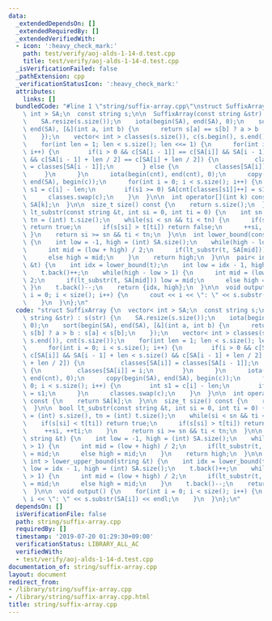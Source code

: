 ```yaml
---
data:
  _extendedDependsOn: []
  _extendedRequiredBy: []
  _extendedVerifiedWith:
  - icon: ':heavy_check_mark:'
    path: test/verify/aoj-alds-1-14-d.test.cpp
    title: test/verify/aoj-alds-1-14-d.test.cpp
  _isVerificationFailed: false
  _pathExtension: cpp
  _verificationStatusIcon: ':heavy_check_mark:'
  attributes:
    links: []
  bundledCode: "#line 1 \"string/suffix-array.cpp\"\nstruct SuffixArray {\n  vector<\
    \ int > SA;\n  const string s;\n\n  SuffixArray(const string &str) : s(str) {\n\
    \    SA.resize(s.size());\n    iota(begin(SA), end(SA), 0);\n    sort(begin(SA),\
    \ end(SA), [&](int a, int b) {\n      return s[a] == s[b] ? a > b : s[a] < s[b];\n\
    \    });\n    vector< int > classes(s.size()), c(s.begin(), s.end()), cnt(s.size());\n\
    \    for(int len = 1; len < s.size(); len <<= 1) {\n      for(int i = 0; i < s.size();\
    \ i++) {\n        if(i > 0 && c[SA[i - 1]] == c[SA[i]] && SA[i - 1] + len < s.size()\
    \ && c[SA[i - 1] + len / 2] == c[SA[i] + len / 2]) {\n          classes[SA[i]]\
    \ = classes[SA[i - 1]];\n        } else {\n          classes[SA[i]] = i;\n   \
    \     }\n      }\n      iota(begin(cnt), end(cnt), 0);\n      copy(begin(SA),\
    \ end(SA), begin(c));\n      for(int i = 0; i < s.size(); i++) {\n        int\
    \ s1 = c[i] - len;\n        if(s1 >= 0) SA[cnt[classes[s1]]++] = s1;\n      }\n\
    \      classes.swap(c);\n    }\n  }\n\n  int operator[](int k) const {\n    return\
    \ SA[k];\n  }\n\n  size_t size() const {\n    return s.size();\n  }\n\n  bool\
    \ lt_substr(const string &t, int si = 0, int ti = 0) {\n    int sn = (int) s.size(),\
    \ tn = (int) t.size();\n    while(si < sn && ti < tn) {\n      if(s[si] < t[ti])\
    \ return true;\n      if(s[si] > t[ti]) return false;\n      ++si, ++ti;\n   \
    \ }\n    return si >= sn && ti < tn;\n  }\n\n  int lower_bound(const string &t)\
    \ {\n    int low = -1, high = (int) SA.size();\n    while(high - low > 1) {\n\
    \      int mid = (low + high) / 2;\n      if(lt_substr(t, SA[mid])) low = mid;\n\
    \      else high = mid;\n    }\n    return high;\n  }\n\n  pair< int, int > lower_upper_bound(string\
    \ &t) {\n    int idx = lower_bound(t);\n    int low = idx - 1, high = (int) SA.size();\n\
    \    t.back()++;\n    while(high - low > 1) {\n      int mid = (low + high) /\
    \ 2;\n      if(lt_substr(t, SA[mid])) low = mid;\n      else high = mid;\n   \
    \ }\n    t.back()--;\n    return {idx, high};\n  }\n\n  void output() {\n    for(int\
    \ i = 0; i < size(); i++) {\n      cout << i << \": \" << s.substr(SA[i]) << endl;\n\
    \    }\n  }\n};\n"
  code: "struct SuffixArray {\n  vector< int > SA;\n  const string s;\n\n  SuffixArray(const\
    \ string &str) : s(str) {\n    SA.resize(s.size());\n    iota(begin(SA), end(SA),\
    \ 0);\n    sort(begin(SA), end(SA), [&](int a, int b) {\n      return s[a] ==\
    \ s[b] ? a > b : s[a] < s[b];\n    });\n    vector< int > classes(s.size()), c(s.begin(),\
    \ s.end()), cnt(s.size());\n    for(int len = 1; len < s.size(); len <<= 1) {\n\
    \      for(int i = 0; i < s.size(); i++) {\n        if(i > 0 && c[SA[i - 1]] ==\
    \ c[SA[i]] && SA[i - 1] + len < s.size() && c[SA[i - 1] + len / 2] == c[SA[i]\
    \ + len / 2]) {\n          classes[SA[i]] = classes[SA[i - 1]];\n        } else\
    \ {\n          classes[SA[i]] = i;\n        }\n      }\n      iota(begin(cnt),\
    \ end(cnt), 0);\n      copy(begin(SA), end(SA), begin(c));\n      for(int i =\
    \ 0; i < s.size(); i++) {\n        int s1 = c[i] - len;\n        if(s1 >= 0) SA[cnt[classes[s1]]++]\
    \ = s1;\n      }\n      classes.swap(c);\n    }\n  }\n\n  int operator[](int k)\
    \ const {\n    return SA[k];\n  }\n\n  size_t size() const {\n    return s.size();\n\
    \  }\n\n  bool lt_substr(const string &t, int si = 0, int ti = 0) {\n    int sn\
    \ = (int) s.size(), tn = (int) t.size();\n    while(si < sn && ti < tn) {\n  \
    \    if(s[si] < t[ti]) return true;\n      if(s[si] > t[ti]) return false;\n \
    \     ++si, ++ti;\n    }\n    return si >= sn && ti < tn;\n  }\n\n  int lower_bound(const\
    \ string &t) {\n    int low = -1, high = (int) SA.size();\n    while(high - low\
    \ > 1) {\n      int mid = (low + high) / 2;\n      if(lt_substr(t, SA[mid])) low\
    \ = mid;\n      else high = mid;\n    }\n    return high;\n  }\n\n  pair< int,\
    \ int > lower_upper_bound(string &t) {\n    int idx = lower_bound(t);\n    int\
    \ low = idx - 1, high = (int) SA.size();\n    t.back()++;\n    while(high - low\
    \ > 1) {\n      int mid = (low + high) / 2;\n      if(lt_substr(t, SA[mid])) low\
    \ = mid;\n      else high = mid;\n    }\n    t.back()--;\n    return {idx, high};\n\
    \  }\n\n  void output() {\n    for(int i = 0; i < size(); i++) {\n      cout <<\
    \ i << \": \" << s.substr(SA[i]) << endl;\n    }\n  }\n};\n"
  dependsOn: []
  isVerificationFile: false
  path: string/suffix-array.cpp
  requiredBy: []
  timestamp: '2019-07-20 01:29:30+09:00'
  verificationStatus: LIBRARY_ALL_AC
  verifiedWith:
  - test/verify/aoj-alds-1-14-d.test.cpp
documentation_of: string/suffix-array.cpp
layout: document
redirect_from:
- /library/string/suffix-array.cpp
- /library/string/suffix-array.cpp.html
title: string/suffix-array.cpp
---
```

